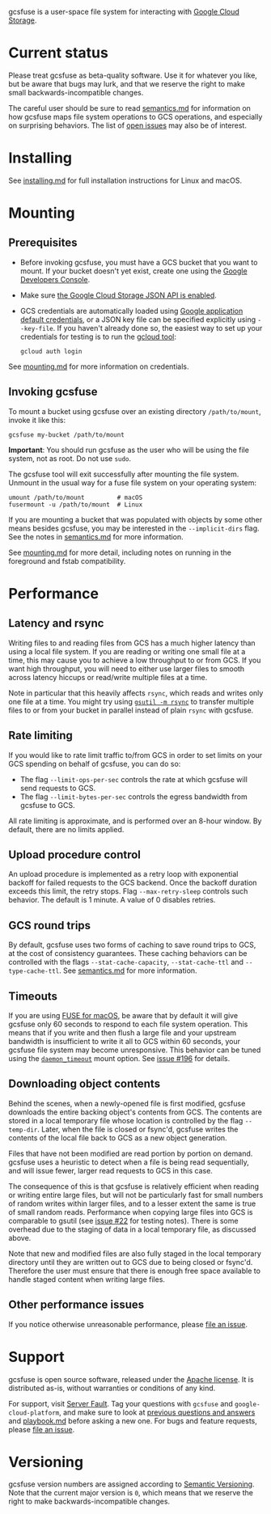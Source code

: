 gcsfuse is a user-space file system for interacting with [Google Cloud
Storage][gcs].

[gcs]: https://cloud.google.com/storage/

# Current status

Please treat gcsfuse as beta-quality software. Use it for whatever you like, but
be aware that bugs may lurk, and that we reserve the right to make small
backwards-incompatible changes.

The careful user should be sure to read [semantics.md][] for information on how
gcsfuse maps file system operations to GCS operations, and especially on
surprising behaviors. The list of [open issues][issues] may also be of interest.

[semantics.md]: docs/semantics.md
[issues]: https://github.com/GoogleCloudPlatform/gcsfuse/issues

# Installing

See [installing.md][] for full installation instructions for Linux and macOS.

[installing.md]: docs/installing.md


# Mounting

## Prerequisites

* Before invoking gcsfuse, you must have a GCS bucket that you want to mount. If
your bucket doesn't yet exist, create one using the
[Google Developers Console][console].

[console]: https://console.cloud.google.com

* Make sure [the Google Cloud Storage JSON API is enabled][enableAPI].

[enableAPI]: https://cloud.google.com/storage/docs/json_api/#activating

* GCS credentials are automatically loaded using [Google application default
credentials][app-default-credentials], or a JSON key file can be specified
explicitly using `--key-file`. If you haven't already done so, the easiest way
to set up your credentials for testing is to run the [gcloud tool][]:

    ```
    gcloud auth login
    ```
See [mounting.md][] for more information on credentials.

[gcloud tool]: https://cloud.google.com/sdk/gcloud/
[app-default-credentials]: https://developers.google.com/identity/protocols/application-default-credentials#howtheywork
[mounting.md]: /docs/mounting.md

## Invoking gcsfuse

To mount a bucket using gcsfuse over an existing directory `/path/to/mount`,
invoke it like this:

```
gcsfuse my-bucket /path/to/mount
```

**Important**: You should run gcsfuse as the user who will be using the file
system, not as root. Do not use `sudo`.

The gcsfuse tool will exit successfully after mounting the file system. Unmount
in the usual way for a fuse file system on your operating system:

    umount /path/to/mount         # macOS
    fusermount -u /path/to/mount  # Linux

If you are mounting a bucket that was populated with objects by some other means
besides gcsfuse, you may be interested in the `--implicit-dirs` flag. See the
notes in [semantics.md][semantics-implicit-dirs] for more information.

[semantics-implicit-dirs]: docs/semantics.md#implicit-directories

See [mounting.md][] for more detail, including notes on running in the
foreground and fstab compatibility.

[mounting.md]: /docs/mounting.md

# Performance

## Latency and rsync

Writing files to and reading files from GCS has a much higher latency than using
a local file system. If you are reading or writing one small file at a time,
this may cause you to achieve a low throughput to or from GCS. If you want high
throughput, you will need to either use larger files to smooth across latency
hiccups or read/write multiple files at a time.

Note in particular that this heavily affects `rsync`, which reads and writes
only one file at a time. You might try using [`gsutil -m rsync`][gsutil rsync]
to transfer multiple files to or from your bucket in parallel instead of plain
`rsync` with gcsfuse.

[gsutil rsync]: https://cloud.google.com/storage/docs/gsutil/commands/rsync

## Rate limiting

If you would like to rate limit traffic to/from GCS in order to set limits on
your GCS spending on behalf of gcsfuse, you can do so:

*   The flag `--limit-ops-per-sec` controls the rate at which gcsfuse will send
    requests to GCS.
*   The flag `--limit-bytes-per-sec` controls the egress
    bandwidth from gcsfuse to GCS.

All rate limiting is approximate, and is performed over an 8-hour window. By
default, there are no limits applied.

## Upload procedure control

An upload procedure is implemented as a retry loop with exponential backoff 
for failed requests to the GCS backend. Once the backoff duration exceeds this 
limit, the retry stops. Flag `--max-retry-sleep` controls such behavior.
The default is 1 minute. A value of 0 disables retries.

## GCS round trips

By default, gcsfuse uses two forms of caching to save round trips to GCS, at the
cost of consistency guarantees. These caching behaviors can be controlled with
the flags `--stat-cache-capacity`, `--stat-cache-ttl` and `--type-cache-ttl`. See
[semantics.md](docs/semantics.md#caching) for more information.

## Timeouts

If you are using [FUSE for macOS](https://osxfuse.github.io/), be aware that by
default it will give gcsfuse only 60 seconds to respond to each file system
operation. This means that if you write and then flush a large file and your
upstream bandwidth is insufficient to write it all to GCS within 60 seconds,
your gcsfuse file system may become unresponsive. This behavior can be tuned
using the [`daemon_timeout`][timeout] mount option. See [issue #196][] for
details.

[timeout]: https://github.com/osxfuse/osxfuse/wiki/Mount-options#daemon_timeout
[issue #196]: https://github.com/GoogleCloudPlatform/gcsfuse/issues/196


## Downloading object contents

Behind the scenes, when a newly-opened file is first modified, gcsfuse downloads
the entire backing object's contents from GCS. The contents are stored in a
local temporary file whose location is controlled by the flag `--temp-dir`.
Later, when the file is closed or fsync'd, gcsfuse writes the contents of the
local file back to GCS as a new object generation.

Files that have not been modified are read portion by portion on demand. gcsfuse
uses a heuristic to detect when a file is being read sequentially, and will
issue fewer, larger read requests to GCS in this case.

The consequence of this is that gcsfuse is relatively efficient when reading or
writing entire large files, but will not be particularly fast for small numbers
of random writes within larger files, and to a lesser extent the same is true of
small random reads. Performance when copying large files into GCS is comparable
to gsutil (see [issue #22][issue-22] for testing notes). There is some overhead
due to the staging of data in a local temporary file, as discussed above.

[issue-22]: https://github.com/GoogleCloudPlatform/gcsfuse/issues/22

Note that new and modified files are also fully staged in the local temporary
directory until they are written out to GCS due to being closed or fsync'd.
Therefore the user must ensure that there is enough free space available to
handle staged content when writing large files.

## Other performance issues

If you notice otherwise unreasonable performance, please [file an
issue][issues].

[issues]: https://github.com/googlecloudplatform/gcsfuse/issues

# Support

gcsfuse is open source software, released under the [Apache license](LICENSE).
It is distributed as-is, without warranties or conditions of any kind.

For support, visit [Server Fault][sf]. Tag your questions with `gcsfuse` and
`google-cloud-platform`, and make sure to look at
[previous questions and answers][previous] and [playbook.md](docs/playbook.md) 
before asking a new one. For bugs and feature requests, please [file an issue][issues].

[sf]: http://serverfault.com/
[previous]: http://serverfault.com/questions/tagged/gcsfuse

# Versioning

gcsfuse version numbers are assigned according to [Semantic
Versioning][semver]. Note that the current major version is `0`, which means
that we reserve the right to make backwards-incompatible changes.

[semver]: http://semver.org/